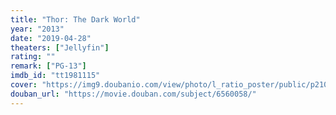 ```yaml
---
title: "Thor: The Dark World"
year: "2013"
date: "2019-04-28"
theaters: ["Jellyfin"]
rating: ""
remark: ["PG-13"]
imdb_id: "tt1981115"
cover: "https://img9.doubanio.com/view/photo/l_ratio_poster/public/p2109235216.jpg"
douban_url: "https://movie.douban.com/subject/6560058/"
---
```

